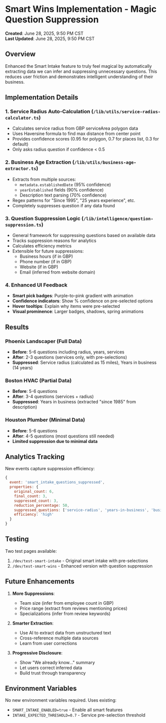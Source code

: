 # Smart Wins Implementation - Magic Question Suppression

**Created**: June 28, 2025, 9:50 PM CST  
**Last Updated**: June 28, 2025, 9:50 PM CST

## Overview

Enhanced the Smart Intake feature to truly feel magical by automatically extracting data we can infer and suppressing unnecessary questions. This reduces user friction and demonstrates intelligent understanding of their business.

## Implementation Details

### 1. Service Radius Auto-Calculation (`/lib/utils/service-radius-calculator.ts`)
- Calculates service radius from GBP serviceArea polygon data
- Uses Haversine formula to find max distance from center point
- Provides confidence scores (0.95 for polygon, 0.7 for places list, 0.3 for default)
- Only asks radius question if confidence < 0.5

### 2. Business Age Extraction (`/lib/utils/business-age-extractor.ts`)
- Extracts from multiple sources:
  - `metadata.establishedDate` (95% confidence)
  - `yearEstablished` fields (90% confidence)
  - Description text parsing (70% confidence)
- Regex patterns for "Since 1995", "25 years experience", etc.
- Completely suppresses question if any data found

### 3. Question Suppression Logic (`/lib/intelligence/question-suppression.ts`)
- General framework for suppressing questions based on available data
- Tracks suppression reasons for analytics
- Calculates efficiency metrics
- Extensible for future suppressions:
  - Business hours (if in GBP)
  - Phone number (if in GBP)
  - Website (if in GBP)
  - Email (inferred from website domain)

### 4. Enhanced UI Feedback
- **Smart pick badges**: Purple-to-pink gradient with animation
- **Confidence indicators**: Show % confidence on pre-selected options
- **Hover tooltips**: Explain why items were pre-selected
- **Visual prominence**: Larger badges, shadows, spring animations

## Results

### Phoenix Landscaper (Full Data)
- **Before**: 5-6 questions including radius, years, services
- **After**: 2-3 questions (services only, with pre-selections)
- **Suppressed**: Service radius (calculated as 15 miles), Years in business (14 years)

### Boston HVAC (Partial Data)
- **Before**: 5-6 questions
- **After**: 3-4 questions (services + radius)
- **Suppressed**: Years in business (extracted "since 1985" from description)

### Houston Plumber (Minimal Data)
- **Before**: 5-6 questions
- **After**: 4-5 questions (most questions still needed)
- **Limited suppression due to minimal data**

## Analytics Tracking

New events capture suppression efficiency:
```javascript
{
  event: 'smart_intake_questions_suppressed',
  properties: {
    original_count: 6,
    final_count: 3,
    suppressed_count: 3,
    reduction_percentage: 50,
    suppressed_questions: ['service-radius', 'years-in-business', 'business-hours'],
    efficiency: 'high'
  }
}
```

## Testing

Two test pages available:
1. `/dev/test-smart-intake` - Original smart intake with pre-selections
2. `/dev/test-smart-wins` - Enhanced version with question suppression

## Future Enhancements

1. **More Suppressions**:
   - Team size (infer from employee count in GBP)
   - Price range (extract from reviews mentioning prices)
   - Specializations (infer from review keywords)

2. **Smarter Extraction**:
   - Use AI to extract data from unstructured text
   - Cross-reference multiple data sources
   - Learn from user corrections

3. **Progressive Disclosure**:
   - Show "We already know..." summary
   - Let users correct inferred data
   - Build trust through transparency

## Environment Variables

No new environment variables required. Uses existing:
- `SMART_INTAKE_ENABLED=true` - Enable all smart features
- `INTAKE_EXPECTED_THRESHOLD=0.7` - Service pre-selection threshold